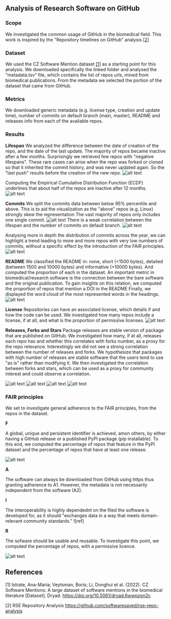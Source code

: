 ## Analysis of Research Software on GitHub
### Scope
We investigated the common usage of GitHub in the biomedical field. This work is inspired by the 
"Repository timelines on GitHub" analysis [[2]](#2)


### Dataset
We used the CZ Software Mention dataset [[1]](#1) as a starting point for this analysis.
We downloaded specifically the linked folder and analysed the "metadata.tsv" file, which contains the list of repos urls, 
mined from biomedical publications. From the metadata we selected the portion of the dataset that came from GitHub.

### Metrics

We downloaded generic metadata (e.g. license type, creation and update time), number of commits
on default branch (main, master), README and releases info from each of the available repos.

### Results

**Lifespan**
We analyzed the difference between the date of creation of the repo, and the date of the last update.
The majority of repos became inactive after a few months. Surprisingly we retrieved few repos with
"negative lifespans". These rare cases can arise when the repo was forked or cloned so that it inherited 
the commit history, and was never updated again. So the "last push" results before the creation of the new repo.
![alt text](./figures/lifespan_rate.png)

Computing the Empirical Cumulative Distribution Function (ECDF) underlines that about half of the repos
are inactive after 12 months.
![alt text](./figures/ECDF_lifespan.png)

**Commits** 
We split the commits data between below 95% percentile and above. This is to aid the visualization as the 
"above" repos (e.g. Linux) strongly skew the representation
The vast majority of repos only includes one single commit.
![alt text](./figures/commits_on_default_branch.png)
There is a weak correlation between the lifespan and the number of commits on default branch.
![alt text](./figures/lifespan_commits_heatmap.png)

Analysing more in depth the distribution of commits across the year, we can highlight a trend leading to more and
more repos with very low numbers of commits, without a specific effect by the introduction of the FAIR
principles.
![alt text](./figures/KDE_commits_time.png)

**README**
We classified the README in: none, short (<1500 bytes), detailed (between 1500 and 10000 bytes) 
and informative (>10000 bytes). And computed the proportion of each in the dataset.
An important metric in biomedical/research software is the connection between the bare software
and the original publication. To gain insights on this relation, we computed the proportion of 
repos that mention a DOI in the README
Finally, we displayed the word cloud of the most represented words in the headings.
![alt text](./figures/README_analysis.png)

**License**
Repositories can have an associated license, which details if and how the code can be used. We investigated
how many repos include a license, if at all, and what is the proportion of permissive licenses.
![alt text](./figures/license.png)

**Releases, Forks and Stars**
Package releases are stable version of package that are published on GitHub. We investigated how many, if at all, 
releases each repo has and whether this correlates with forks number, as a proxy for the repo
relevance. Interestingly we did not see a strong correlation between the number of releases and forks. We hypothesize 
that packages with high number of releases are stable software that the users tend to use "as is"
rather than modifying it. We then investigated the correlation between forks and stars, which can be used as 
a proxy for community interest and could observe a correlation.

![alt text](./figures/release_count_bar.png)
![alt text](./figures/forks_count_bar.png)
![alt text](./figures/forks_release.png)
![alt text](./figures/forks_stars.png)


### FAIR principles
We set to investigate general adherence to the FAIR principles, from the repos in the dataset.

**F**

A global, unique and persistent identifier is achieved, amon others, by either having a GitHub release or a 
published PyPI package (pip installable). To this end, we computed the percentage of repos that feature in the PyPI
 dataset and the percentage of repos that have at least one release.

![alt text](./figures/pip_v_releases.png)

**A**

The software can always be downloaded from GitHub using https thus granting adherence to A1. 
However, the metadata is not necessarily independent from the software (A2).

**I**

The interoperability is highly dependednt on the filed the software is developed for, as it should "exchanges data in a 
way that meets domain-relevant community standards." ![ref]

**R**

The sofware should be usable and reusable. To investigate this point, we computed the percentage of repos, with a 
permissive licence.

![alt text](./figures/license_pie.png)



## References
<a id="1">[1]</a> Istrate, Ana-Maria; Veytsman, Boris; Li, Donghui et al. (2022). 
CZ Software Mentions: A large dataset of software mentions in the biomedical
literature [Dataset]. Dryad. https://doi.org/10.5061/dryad.6wwpzgn2c

<a id="2">[2]</a> RSE Repository Analysis
https://github.com/softwaresaved/rse-repo-analysis